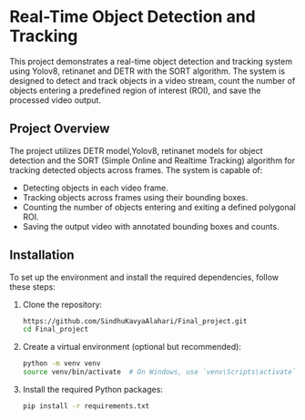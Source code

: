 # Real-Time Object Detection and Tracking 

This project demonstrates a real-time object detection and tracking system using Yolov8, retinanet and DETR with the SORT algorithm. The system is designed to detect and track objects in a video stream, count the number of objects entering  a predefined region of interest (ROI), and save the processed video output.

## Project Overview

The project utilizes  DETR model,Yolov8, retinanet models  for object detection and the SORT (Simple Online and Realtime Tracking) algorithm for tracking detected objects across frames. The system is capable of:
- Detecting objects in each video frame.
- Tracking objects across frames using their bounding boxes.
- Counting the number of objects entering and exiting a defined polygonal ROI.
- Saving the output video with annotated bounding boxes and counts.

## Installation

To set up the environment and install the required dependencies, follow these steps:

1. Clone the repository:
    ```bash
    https://github.com/SindhuKavyaAlahari/Final_project.git
    cd Final_project
    ```

2. Create a virtual environment (optional but recommended):
    ```bash
    python -m venv venv
    source venv/bin/activate  # On Windows, use `venv\Scripts\activate`
    ```

3. Install the required Python packages:
    ```bash
    pip install -r requirements.txt
    ```



